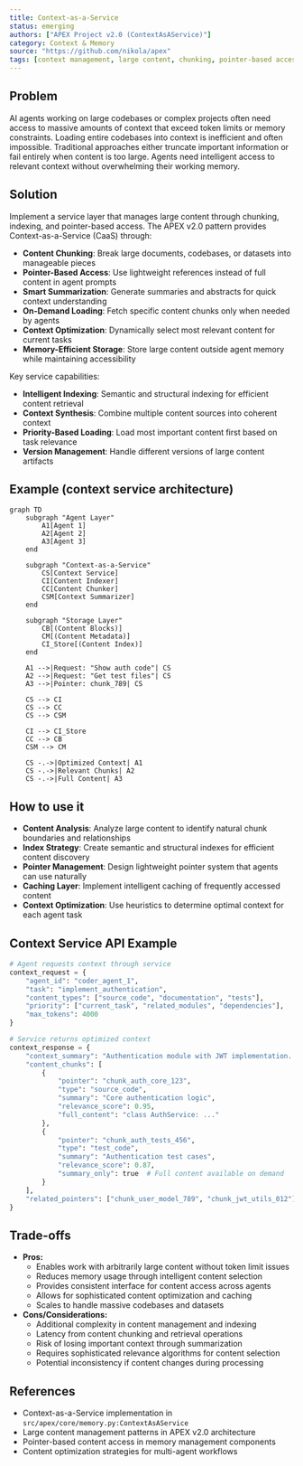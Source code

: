 ```yaml
---
title: Context-as-a-Service
status: emerging
authors: ["APEX Project v2.0 (ContextAsAService)"]
category: Context & Memory
source: "https://github.com/nikola/apex"
tags: [context management, large content, chunking, pointer-based access, memory optimization, scalability]
---
```


## Problem
AI agents working on large codebases or complex projects often need access to massive amounts of context that exceed token limits or memory constraints. Loading entire codebases into context is inefficient and often impossible. Traditional approaches either truncate important information or fail entirely when content is too large. Agents need intelligent access to relevant context without overwhelming their working memory.

## Solution
Implement a service layer that manages large content through chunking, indexing, and pointer-based access. The APEX v2.0 pattern provides Context-as-a-Service (CaaS) through:

- **Content Chunking**: Break large documents, codebases, or datasets into manageable pieces
- **Pointer-Based Access**: Use lightweight references instead of full content in agent prompts
- **Smart Summarization**: Generate summaries and abstracts for quick context understanding
- **On-Demand Loading**: Fetch specific content chunks only when needed by agents
- **Context Optimization**: Dynamically select most relevant content for current tasks
- **Memory-Efficient Storage**: Store large content outside agent memory while maintaining accessibility

Key service capabilities:
- **Intelligent Indexing**: Semantic and structural indexing for efficient content retrieval
- **Context Synthesis**: Combine multiple content sources into coherent context
- **Priority-Based Loading**: Load most important content first based on task relevance
- **Version Management**: Handle different versions of large content artifacts

## Example (context service architecture)
```mermaid
graph TD
    subgraph "Agent Layer"
        A1[Agent 1]
        A2[Agent 2]
        A3[Agent 3]
    end

    subgraph "Context-as-a-Service"
        CS[Context Service]
        CI[Content Indexer]
        CC[Content Chunker]
        CSM[Context Summarizer]
    end

    subgraph "Storage Layer"
        CB[(Content Blocks)]
        CM[(Content Metadata)]
        CI_Store[(Content Index)]
    end

    A1 -->|Request: "Show auth code"| CS
    A2 -->|Request: "Get test files"| CS
    A3 -->|Pointer: chunk_789| CS

    CS --> CI
    CS --> CC
    CS --> CSM

    CI --> CI_Store
    CC --> CB
    CSM --> CM

    CS -.->|Optimized Context| A1
    CS -.->|Relevant Chunks| A2
    CS -.->|Full Content| A3
```

## How to use it
- **Content Analysis**: Analyze large content to identify natural chunk boundaries and relationships
- **Index Strategy**: Create semantic and structural indexes for efficient content discovery
- **Pointer Management**: Design lightweight pointer system that agents can use naturally
- **Caching Layer**: Implement intelligent caching of frequently accessed content
- **Context Optimization**: Use heuristics to determine optimal context for each agent task

## Context Service API Example
```python
# Agent requests context through service
context_request = {
    "agent_id": "coder_agent_1",
    "task": "implement_authentication",
    "content_types": ["source_code", "documentation", "tests"],
    "priority": ["current_task", "related_modules", "dependencies"],
    "max_tokens": 4000
}

# Service returns optimized context
context_response = {
    "context_summary": "Authentication module with JWT implementation...",
    "content_chunks": [
        {
            "pointer": "chunk_auth_core_123",
            "type": "source_code",
            "summary": "Core authentication logic",
            "relevance_score": 0.95,
            "full_content": "class AuthService: ..."
        },
        {
            "pointer": "chunk_auth_tests_456",
            "type": "test_code",
            "summary": "Authentication test cases",
            "relevance_score": 0.87,
            "summary_only": true  # Full content available on demand
        }
    ],
    "related_pointers": ["chunk_user_model_789", "chunk_jwt_utils_012"]
}
```

## Trade-offs
- **Pros:**
    - Enables work with arbitrarily large content without token limit issues
    - Reduces memory usage through intelligent content selection
    - Provides consistent interface for content access across agents
    - Allows for sophisticated content optimization and caching
    - Scales to handle massive codebases and datasets
- **Cons/Considerations:**
    - Additional complexity in content management and indexing
    - Latency from content chunking and retrieval operations
    - Risk of losing important context through summarization
    - Requires sophisticated relevance algorithms for content selection
    - Potential inconsistency if content changes during processing

## References
- Context-as-a-Service implementation in `src/apex/core/memory.py:ContextAsAService`
- Large content management patterns in APEX v2.0 architecture
- Pointer-based content access in memory management components
- Content optimization strategies for multi-agent workflows
